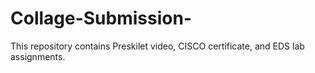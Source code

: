 # Collage-Submission-
This repository contains Preskilet video, CISCO certificate, and EDS lab assignments.
